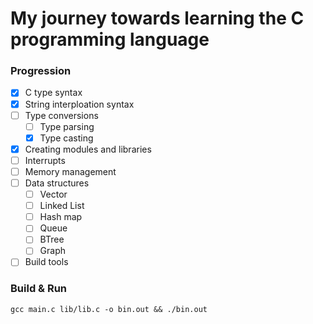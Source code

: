 # My journey towards learning the C programming language

### Progression

- [x] C type syntax
- [x] String interploation syntax
- [ ] Type conversions
  - [ ] Type parsing
  - [x] Type casting
- [x] Creating modules and libraries
- [ ] Interrupts
- [ ] Memory management
- [ ] Data structures
  - [ ] Vector
  - [ ] Linked List
  - [ ] Hash map
  - [ ] Queue
  - [ ] BTree
  - [ ] Graph
- [ ] Build tools

### Build & Run

```shell
gcc main.c lib/lib.c -o bin.out && ./bin.out
```
